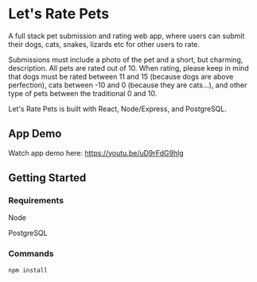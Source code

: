 # Let's Rate Pets #
A full stack pet submission and rating web app, where users can submit their dogs, cats, snakes, lizards etc for other users to rate.

Submissions must include a photo of the pet and a short, but charming, description. All pets are rated out of 10. When rating, please keep in mind that dogs must be rated between 11 and 15 (because dogs are above perfection), cats between -10 and 0 (because they are cats...), and other type of pets between the traditional 0 and 10.

Let's Rate Pets is built with React, Node/Express, and PostgreSQL.

## App Demo ##
Watch app demo here: https://youtu.be/uD9rFdG9hlg

## Getting Started ##

### Requirements ##
Node

PostgreSQL

### Commands ###
```
npm install
```